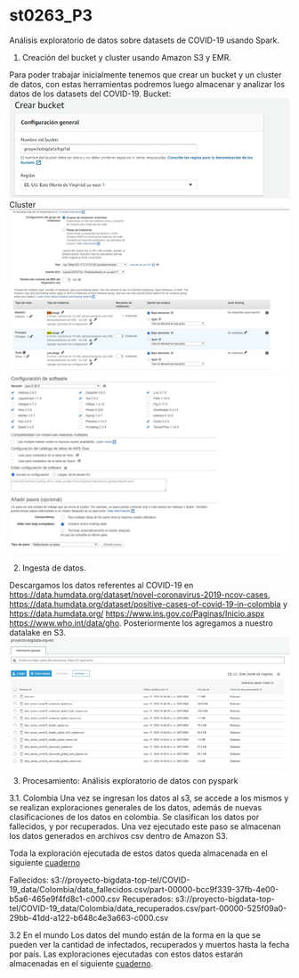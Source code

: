 # st0263_P3
Análisis exploratorio de datos sobre datasets de COVID-19 usando Spark.

  1. Creación del bucket y cluster usando Amazon S3 y EMR.

Para poder trabajar inicialmente tenemos que crear un bucket y un cluster de datos, con estas herramientas podremos luego almacenar y analizar los datos de los datasets del COVID-19.
Bucket:
![](images/creating_bucket.jpg)
Cluster
![](images/creating_cluster1.jpg)
![](images/creating_cluster2.jpg)


  2. Ingesta de datos.

Descargamos los datos referentes al COVID-19 en https://data.humdata.org/dataset/novel-coronavirus-2019-ncov-cases, https://data.humdata.org/dataset/positive-cases-of-covid-19-in-colombia y https://data.humdata.org/ https://www.ins.gov.co/Paginas/Inicio.aspx https://www.who.int/data/gho. Posteriormente los agregamos a nuestro datalake en S3.
![](images/data_intake.jpg)

  3. Procesamiento: Análisis exploratorio de datos con pyspark

  3.1. Colombia
    Una vez se ingresan los datos al s3, se accede a los mismos y se realizan exploraciones generales de los datos, además de nuevas clasificaciones de los datos en colombia. Se clasifican los datos por fallecidos, y por recuperados. Una vez ejecutado este paso se almacenan los datos generados en archivos csv dentro de Amazon S3.

   Toda la exploración ejecutada de estos datos queda almacenada en el siguiente [cuaderno](https://github.com/jricaur1/st0263_P3/blob/master/Colombia/Colombia.ipynb)

   Fallecidos:  s3://proyecto-bigdata-top-tel/COVID-19_data/Colombia/data_fallecidos.csv/part-00000-bcc9f339-37fb-4e00-b5a6-465e9f4fd8c1-c000.csv 
    Recuperados: s3://proyecto-bigdata-top-tel/COVID-19_data/Colombia/data_recuperados.csv/part-00000-525f09a0-29bb-41dd-a122-b648c4e3a663-c000.csv

  3.2 En el mundo
    Los datos del mundo están de la forma en la que se pueden ver la cantidad de infectados, recuperados y muertos hasta la fecha por país. Las exploraciones ejecutadas con estos datos estarán almacenadas en el siguiente [cuaderno](https://github.com/jricaur1/st0263_P3/blob/master/Nivel%20Mundial/Resto%20del%20mundo.ipynb).
